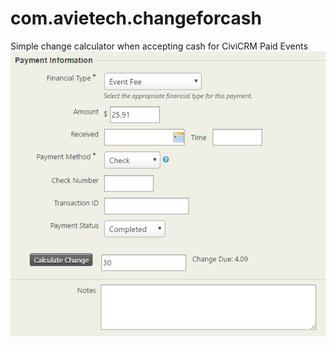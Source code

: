 # com.avietech.changeforcash
Simple change calculator when accepting cash for CiviCRM Paid Events
![screenshot](https://github.com/jboeke/com.avietech.changeforcash/blob/gh-pages/images/changeforcash.png)

